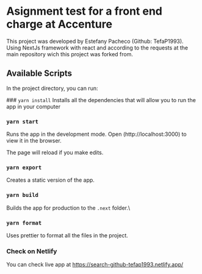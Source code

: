 # Asignment test for a front end charge at Accenture
This project was developed by Estefany Pacheco (Github: TefaP1993).
Using NextJs framework with react and according to the requests at the main repository wich this project was forked from.

## Available Scripts
In the project directory, you can run:

### `yarn install`
Installs all the dependencies that will allow you to run the app in your computer

### `yarn start`
Runs the app in the development mode.
Open (http://localhost:3000) to view it in the browser.

The page will reload if you make edits.

### `yarn export`
Creates a static version of the app.

### `yarn build`
Builds the app for production to the `.next` folder.\

### `yarn format`
Uses prettier to format all the files in the project.

### Check on Netlify
You can check live app at https://search-github-tefap1993.netlify.app/